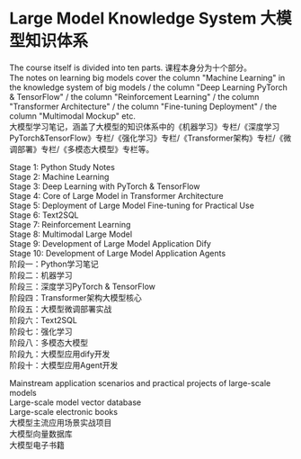 # Large Model Knowledge System 大模型知识体系
The course itself is divided into ten parts.
课程本身分为十个部分。
<br/>
The notes on learning big models cover the column "Machine Learning" in the knowledge system of big models / the column "Deep Learning PyTorch & TensorFlow" / the column "Reinforcement Learning" / the column "Transformer Architecture" / the column "Fine-tuning Deployment" / the column "Multimodal Mockup" etc.<br/>
大模型学习笔记，涵盖了大模型的知识体系中的《机器学习》专栏/《深度学习PyTorch&TensorFlow》专栏/《强化学习》专栏/《Transformer架构》专栏/《微调部署》专栏/《多模态大模型》专栏等。<br/>

Stage 1: Python Study Notes<br/>
Stage 2: Machine Learning<br/>
Stage 3: Deep Learning with PyTorch & TensorFlow<br/>
Stage 4: Core of Large Model in Transformer Architecture<br/>
Stage 5: Deployment of Large Model Fine-tuning for Practical Use <br/>
Stage 6: Text2SQL<br/>
Stage 7: Reinforcement Learning<br/>
Stage 8: Multimodal Large Model<br/>
Stage 9: Development of Large Model Application Dify<br/>
Stage 10: Development of Large Model Application Agents<br/>
阶段一：Python学习笔记<br/>
阶段二：机器学习<br/>
阶段三：深度学习PyTorch & TensorFlow<br/>
阶段四：Transformer架构大模型核心<br/>
阶段五：大模型微调部署实战<br/>
阶段六：Text2SQL<br/>
阶段七：强化学习<br/>
阶段八：多模态大模型<br/>
阶段九：大模型应用dify开发<br/>
阶段十：大模型应用Agent开发<br/>

Mainstream application scenarios and practical projects of large-scale models<br/>
Large-scale model vector database<br/>
Large-scale electronic books<br/>
大模型主流应用场景实战项目<br/>
大模型向量数据库<br/>
大模型电子书籍<br/>


